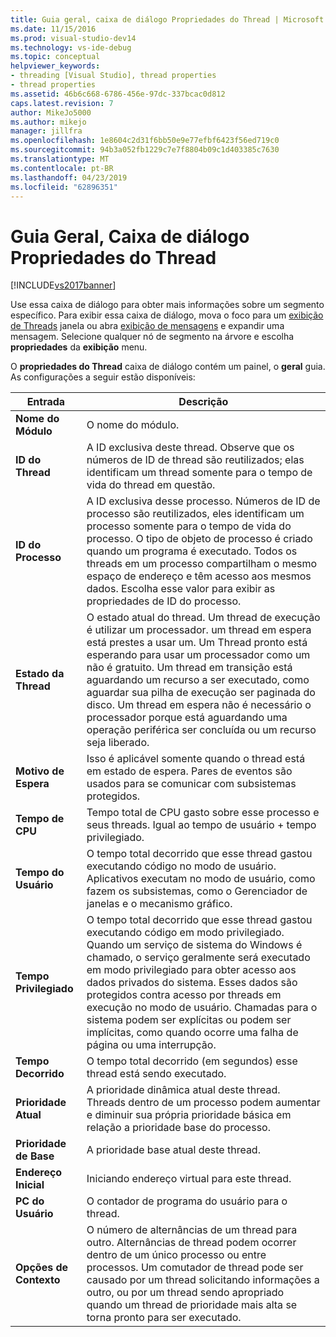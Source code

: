```yaml
---
title: Guia geral, caixa de diálogo Propriedades do Thread | Microsoft Docs
ms.date: 11/15/2016
ms.prod: visual-studio-dev14
ms.technology: vs-ide-debug
ms.topic: conceptual
helpviewer_keywords:
- threading [Visual Studio], thread properties
- thread properties
ms.assetid: 46b6c668-6786-456e-97dc-337bcac0d812
caps.latest.revision: 7
author: MikeJo5000
ms.author: mikejo
manager: jillfra
ms.openlocfilehash: 1e8604c2d31f6bb50e9e77efbf6423f56ed719c0
ms.sourcegitcommit: 94b3a052fb1229c7e7f8804b09c1d403385c7630
ms.translationtype: MT
ms.contentlocale: pt-BR
ms.lasthandoff: 04/23/2019
ms.locfileid: "62896351"
---
```

# <a name="general-tab-thread-properties-dialog-box"></a>Guia Geral, Caixa de diálogo Propriedades do Thread
[!INCLUDE[vs2017banner](../includes/vs2017banner.md)]

Use essa caixa de diálogo para obter mais informações sobre um segmento específico. Para exibir essa caixa de diálogo, mova o foco para um [exibição de Threads](../debugger/threads-view.md) janela ou abra [exibição de mensagens](../debugger/messages-view.md) e expandir uma mensagem. Selecione qualquer nó de segmento na árvore e escolha **propriedades** da **exibição** menu.  
  
 O **propriedades do Thread** caixa de diálogo contém um painel, o **geral** guia. As configurações a seguir estão disponíveis:  
  
|Entrada|Descrição|  
|-----------|-----------------|  
|**Nome do Módulo**|O nome do módulo.|  
|**ID do Thread**|A ID exclusiva deste thread. Observe que os números de ID de thread são reutilizados; elas identificam um thread somente para o tempo de vida do thread em questão.|  
|**ID do Processo**|A ID exclusiva desse processo. Números de ID de processo são reutilizados, eles identificam um processo somente para o tempo de vida do processo. O tipo de objeto de processo é criado quando um programa é executado. Todos os threads em um processo compartilham o mesmo espaço de endereço e têm acesso aos mesmos dados. Escolha esse valor para exibir as propriedades de ID do processo.|  
|**Estado da Thread**|O estado atual do thread. Um thread de execução é utilizar um processador. um thread em espera está prestes a usar um. Um Thread pronto está esperando para usar um processador como um não é gratuito. Um thread em transição está aguardando um recurso a ser executado, como aguardar sua pilha de execução ser paginada do disco. Um thread em espera não é necessário o processador porque está aguardando uma operação periférica ser concluída ou um recurso seja liberado.|  
|**Motivo de Espera**|Isso é aplicável somente quando o thread está em estado de espera. Pares de eventos são usados para se comunicar com subsistemas protegidos.|  
|**Tempo de CPU**|Tempo total de CPU gasto sobre esse processo e seus threads. Igual ao tempo de usuário + tempo privilegiado.|  
|**Tempo do Usuário**|O tempo total decorrido que esse thread gastou executando código no modo de usuário. Aplicativos executam no modo de usuário, como fazem os subsistemas, como o Gerenciador de janelas e o mecanismo gráfico.|  
|**Tempo Privilegiado**|O tempo total decorrido que esse thread gastou executando código em modo privilegiado. Quando um serviço de sistema do Windows é chamado, o serviço geralmente será executado em modo privilegiado para obter acesso aos dados privados do sistema. Esses dados são protegidos contra acesso por threads em execução no modo de usuário. Chamadas para o sistema podem ser explícitas ou podem ser implícitas, como quando ocorre uma falha de página ou uma interrupção.|  
|**Tempo Decorrido**|O tempo total decorrido (em segundos) esse thread está sendo executado.|  
|**Prioridade Atual**|A prioridade dinâmica atual deste thread. Threads dentro de um processo podem aumentar e diminuir sua própria prioridade básica em relação a prioridade base do processo.|  
|**Prioridade de Base**|A prioridade base atual deste thread.|  
|**Endereço Inicial**|Iniciando endereço virtual para este thread.|  
|**PC do Usuário**|O contador de programa do usuário para o thread.|  
|**Opções de Contexto**|O número de alternâncias de um thread para outro. Alternâncias de thread podem ocorrer dentro de um único processo ou entre processos. Um comutador de thread pode ser causado por um thread solicitando informações a outro, ou por um thread sendo apropriado quando um thread de prioridade mais alta se torna pronto para ser executado.|

